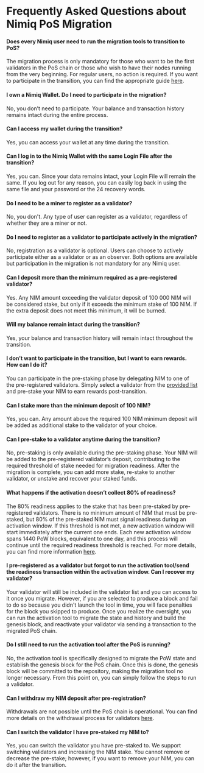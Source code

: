 # Frequently Asked Questions about Nimiq PoS Migration

#### Does every Nimiq user need to run the migration tools to transition to PoS?

The migration process is only mandatory for those who want to be the first validators in the PoS chain or those who wish to have their nodes running from the very beginning. For regular users, no action is required. If you want to participate in the transition, you can find the appropriate guide [here](/archive/).

#### I own a Nimiq Wallet. Do I need to participate in the migration?

No, you don’t need to participate. Your balance and transaction history remains intact during the entire process.

#### Can I access my wallet during the transition?

Yes, you can access your wallet at any time during the transition.

#### Can I log in to the Nimiq Wallet with the same Login File after the transition?

Yes, you can. Since your data remains intact, your Login File will remain the same. If you log out for any reason, you can easily log back in using the same file and your password or the 24 recovery words.

#### Do I need to be a miner to register as a validator?

No, you don't. Any type of user can register as a validator, regardless of whether they are a miner or not.

#### Do I need to register as a validator to participate actively in the migration?

No, registration as a validator is optional. Users can choose to actively participate either as a validator or as an observer. Both options are available but participation in the migration is not mandatory for any Nimiq user.

#### Can I deposit more than the minimum required as a pre-registered validator?

Yes. Any NIM amount exceeding the validator deposit of 100 000 NIM will be considered stake, but only if it exceeds the minimum stake of 100 NIM. If the extra deposit does not meet this minimum, it will be burned.

#### Will my balance remain intact during the transition?

Yes, your balance and transaction history will remain intact throughout the transition.

#### I don’t want to participate in the transition, but I want to earn rewards. How can I do it?

You can participate in the pre-staking phase by delegating NIM to one of the pre-registered validators. Simply select a validator from the [provided list]() and pre-stake your NIM to earn rewards post-transition.

#### Can I stake more than the minimum deposit of 100 NIM?

Yes, you can. Any amount above the required 100 NIM minimum deposit will be added as additional stake to the validator of your choice.

#### Can I pre-stake to a validator anytime during the transition?

No, pre-staking is only available during the pre-staking phase. Your NIM will be added to the pre-registered validator’s deposit, contributing to the required threshold of stake needed for migration readiness. After the migration is complete, you can add more stake, re-stake to another validator, or unstake and recover your staked funds.

#### What happens if the activation doesn’t collect 80% of readiness?

The 80% readiness applies to the stake that has been pre-staked by pre-registered validators. There is no minimum amount of NIM that must be pre-staked, but 80% of the pre-staked NIM must signal readiness during an activation window. If this threshold is not met, a new activation window will start immediately after the current one ends. Each new activation window spans 1440 PoW blocks, equivalent to one day, and this process will continue until the required readiness threshold is reached. For more details, you can find more information [here](migration-technical-details#activation-phase).

#### I pre-registered as a validator but forgot to run the activation tool/send the readiness transaction within the activation window. Can I recover my validator?

Your validator will still be included in the validator list and you can access to it once you migrate. However, if you are selected to produce a block and fail to do so because you didn't launch the tool in time, you will face penalties for the block you skipped to produce. Once you realize the oversight, you can run the activation tool to migrate the state and history and build the genesis block, and reactivate your validator via sending a transaction to the migrated PoS chain.

#### Do I still need to run the activation tool after the PoS is running?

No, the activation tool is specifically designed to migrate the PoW state and establish the genesis block for the PoS chain. Once this is done, the genesis block will be committed to the repository, making the migration tool no longer necessary. From this point on, you can simply follow the steps to run a validator.

#### Can I withdraw my NIM deposit after pre-registration?

Withdrawals are not possible until the PoS chain is operational. You can find more details on the withdrawal process for validators [here](/learn/protocol/validators/validators.md).

#### Can I switch the validator I have pre-staked my NIM to?

Yes, you can switch the validator you have pre-staked to. We support switching validators and increasing the NIM stake. You cannot remove or decrease the pre-stake; however, if you want to remove your NIM, you can do it after the transition.
